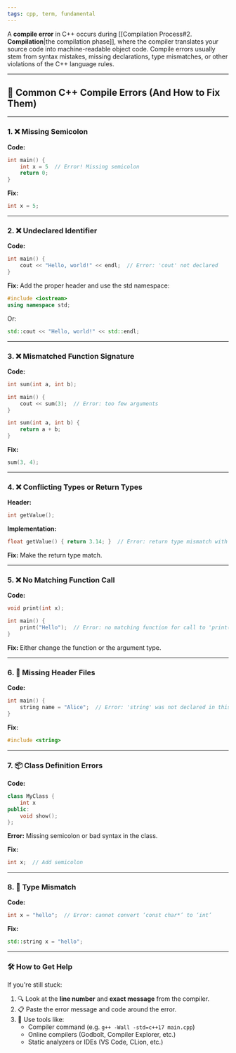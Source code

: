```yaml
---
tags: cpp, term, fundamental
---
```


A **compile error** in C++ occurs during [[Compilation Process#2. **Compilation**|the compilation phase]], where the compiler translates your source code into machine-readable object code. Compile errors usually stem from syntax mistakes, missing declarations, type mismatches, or other violations of the C++ language rules.

---

## 🔎 Common C++ Compile Errors (And How to Fix Them)

---

### 1. ❌ Missing Semicolon

**Code:**
```cpp
int main() {
    int x = 5  // Error! Missing semicolon
    return 0;
}
```

**Fix:**
```cpp
int x = 5;
```

---

### 2. ❌ Undeclared Identifier

**Code:**
```cpp
int main() {
    cout << "Hello, world!" << endl;  // Error: 'cout' not declared
}
```

**Fix:**
Add the proper header and use the std namespace:
```cpp
#include <iostream>
using namespace std;
```
Or:
```cpp
std::cout << "Hello, world!" << std::endl;
```

---

### 3. ❌ Mismatched Function Signature

**Code:**
```cpp
int sum(int a, int b);

int main() {
    cout << sum(3);  // Error: too few arguments
}

int sum(int a, int b) {
    return a + b;
}
```

**Fix:**
```cpp
sum(3, 4);
```

---

### 4. ❌ Conflicting Types or Return Types

**Header:**
```cpp
int getValue();
```

**Implementation:**
```cpp
float getValue() { return 3.14; }  // Error: return type mismatch with declaration
```

**Fix:** Make the return type match.

---

### 5. ❌ No Matching Function Call

**Code:**
```cpp
void print(int x);

int main() {
    print("Hello");  // Error: no matching function for call to 'print(const char*)'
}
```

**Fix:** Either change the function or the argument type.

---

### 6. 🧩 Missing Header Files

**Code:**
```cpp
int main() {
    string name = "Alice";  // Error: 'string' was not declared in this scope
}
```

**Fix:**
```cpp
#include <string>
```

---

### 7. 📦 Class Definition Errors

**Code:**
```cpp
class MyClass {
    int x
public:
    void show();
};
```

**Error:** Missing semicolon or bad syntax in the class.

**Fix:**
```cpp
int x;  // Add semicolon
```

---

### 8. 🧠 Type Mismatch

**Code:**
```cpp
int x = "hello";  // Error: cannot convert ‘const char*’ to ‘int’
```

**Fix:**
```cpp
std::string x = "hello";
```

---

### 🛠️ How to Get Help

If you're still stuck:

1. 🔍 Look at the **line number** and **exact message** from the compiler.
2. 📋 Paste the error message and code around the error.
3. 🧰 Use tools like:
   - Compiler command (e.g. `g++ -Wall -std=c++17 main.cpp`)
   - Online compilers (Godbolt, Compiler Explorer, etc.)
   - Static analyzers or IDEs (VS Code, CLion, etc.)
